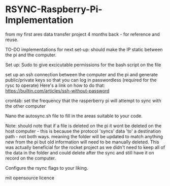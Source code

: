 # RSYNC-Raspberry-Pi-Implementation

from my first ares data transfer project 4 months back - for reference and reuse.

TO-DO implementations for next set-up:
should make the IP static between the pi and the computer.

Set up:
Sudo to give excicutable permissions for the bash script on the file

set up an ssh connection between the computer and the pi and generate public/private keys so that you can log in passwordless (required for the rysc to operate)
Here's a link on how to do that: https://builtin.com/articles/ssh-without-password

crontab: set the frequency that the rasperberry pi will attempt to sync with the other computer 

Nano the autosync.sh file to fill in the areas suitable to your code.

Note: should note that if a file is deleted on the pi it wont be deleted on the host computer - this is because the protocol 'syncs' data 'to' a destination path - not both ways. meaning the folder will be updated to match anything new from the pi but old information will need to be manually deleted.
This was actually beneficial for the rocket project as we didn't need to keep all of the data in the folder and could delete after the sync and still have it on record on the computer.

Configure the rsync flags to your liking.

mit opensource licence 
